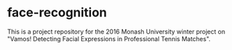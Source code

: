 # face-recognition
This is a project repository for the 2016 Monash University winter project on "Vamos! Detecting Facial Expressions in Professional Tennis Matches".

